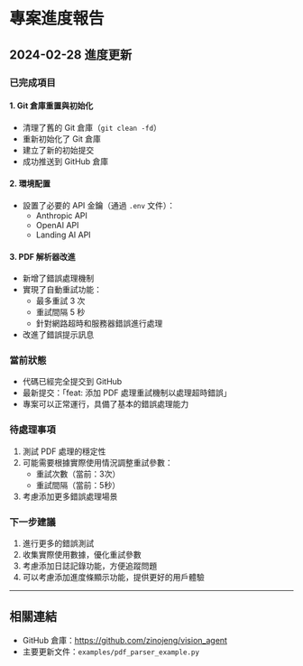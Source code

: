 # 專案進度報告

## 2024-02-28 進度更新

### 已完成項目

#### 1. Git 倉庫重置與初始化
- 清理了舊的 Git 倉庫（`git clean -fd`）
- 重新初始化了 Git 倉庫
- 建立了新的初始提交
- 成功推送到 GitHub 倉庫

#### 2. 環境配置
- 設置了必要的 API 金鑰（通過 `.env` 文件）：
  - Anthropic API
  - OpenAI API
  - Landing AI API

#### 3. PDF 解析器改進
- 新增了錯誤處理機制
- 實現了自動重試功能：
  - 最多重試 3 次
  - 重試間隔 5 秒
  - 針對網路超時和服務器錯誤進行處理
- 改進了錯誤提示訊息

### 當前狀態
- 代碼已經完全提交到 GitHub
- 最新提交：「feat: 添加 PDF 處理重試機制以處理超時錯誤」
- 專案可以正常運行，具備了基本的錯誤處理能力

### 待處理事項
1. 測試 PDF 處理的穩定性
2. 可能需要根據實際使用情況調整重試參數：
   - 重試次數（當前：3次）
   - 重試間隔（當前：5秒）
3. 考慮添加更多錯誤處理場景

### 下一步建議
1. 進行更多的錯誤測試
2. 收集實際使用數據，優化重試參數
3. 考慮添加日誌記錄功能，方便追蹤問題
4. 可以考慮添加進度條顯示功能，提供更好的用戶體驗

---

## 相關連結
- GitHub 倉庫：https://github.com/zinojeng/vision_agent
- 主要更新文件：`examples/pdf_parser_example.py` 